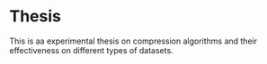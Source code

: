 # Thesis


This is aa experimental thesis on compression algorithms and their effectiveness on different types of datasets.

